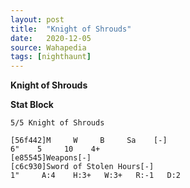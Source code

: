```yaml
---
layout: post
title:  "Knight of Shrouds"
date:   2020-12-05
source: Wahapedia
tags: [nighthaunt]
---
```


**Knight of Shrouds**

**Stat Block**
```
5/5 Knight of Shrouds
```

```
[56f442]M     W     B     Sa    [-]
6"    5     10    4+    
[e85545]Weapons[-]
[c6c930]Sword of Stolen Hours[-]
1"     A:4    H:3+   W:3+   R:-1   D:2   
```


